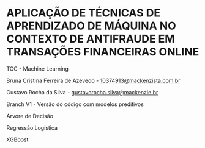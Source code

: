 # APLICAÇÃO DE TÉCNICAS DE APRENDIZADO DE MÁQUINA NO CONTEXTO DE ANTIFRAUDE EM TRANSAÇÕES FINANCEIRAS ONLINE
TCC - Machine Learning

 Bruna Cristina Ferreira de Azevedo - 10374913@mackenzista.com.br
 
 Gustavo Rocha da Silva - gustavorocha.silva@mackenzie.br

 Branch V1 - Versão do código com modelos preditivos

 Árvore de Decisão
 
 Regressão Logística
 
 XGBoost



